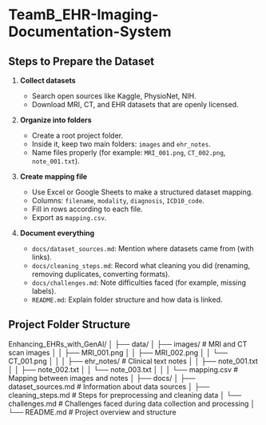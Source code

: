 # TeamB_EHR-Imaging-Documentation-System

## Steps to Prepare the Dataset

1. **Collect datasets**

   - Search open sources like Kaggle, PhysioNet, NIH.
   - Download MRI, CT, and EHR datasets that are openly licensed.

2. **Organize into folders**

   - Create a root project folder.
   - Inside it, keep two main folders: `images` and `ehr_notes`.
   - Name files properly (for example: `MRI_001.png`, `CT_002.png`, `note_001.txt`).

3. **Create mapping file**

   - Use Excel or Google Sheets to make a structured dataset mapping.
   - Columns: `filename`, `modality`, `diagnosis`, `ICD10_code`.
   - Fill in rows according to each file.
   - Export as `mapping.csv`.

4. **Document everything**
   - `docs/dataset_sources.md`: Mention where datasets came from (with links).
   - `docs/cleaning_steps.md`: Record what cleaning you did (renaming, removing duplicates, converting formats).
   - `docs/challenges.md`: Note difficulties faced (for example, missing labels).
   - `README.md`: Explain folder structure and how data is linked.

## Project Folder Structure

Enhancing_EHRs_with_GenAI/
│
├── data/
│ ├── images/ # MRI and CT scan images
│ │ ├── MRI_001.png
│ │ ├── MRI_002.png
│ │ └── CT_001.png
│ │
│ ├── ehr_notes/ # Clinical text notes
│ │ ├── note_001.txt
│ │ ├── note_002.txt
│ │ └── note_003.txt
│ │
│ └── mapping.csv # Mapping between images and notes
│
├── docs/
│ ├── dataset_sources.md # Information about data sources
│ ├── cleaning_steps.md # Steps for preprocessing and cleaning data
│ └── challenges.md # Challenges faced during data collection and processing
│
└── README.md # Project overview and structure
